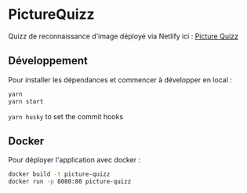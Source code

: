 # PictureQuizz

Quizz de reconnaissance d'image déployé via Netlify ici : <a href='https://picture-quizz.thorigne-tt.net/'> Picture Quizz</a>


## Développement

Pour installer les dépendances et commencer à développer en local :

```sh
yarn
yarn start
```

`yarn husky` to set the commit hooks

## Docker

Pour déployer l'application avec docker :

```sh
docker build -t picture-quizz
docker run -p 8080:80 picture-quizz
```